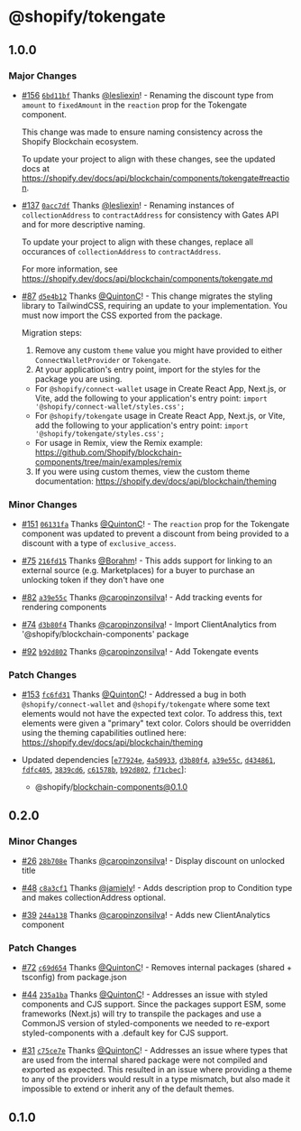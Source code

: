# @shopify/tokengate

## 1.0.0

### Major Changes

- [#156](https://github.com/Shopify/blockchain-components/pull/156) [`6bd11bf`](https://github.com/Shopify/blockchain-components/commit/6bd11bf77f769865c8978b53e0f021ff1a6a8a63) Thanks [@lesliexin](https://github.com/lesliexin)! - Renaming the discount type from `amount` to `fixedAmount` in the `reaction` prop for the Tokengate component.

  This change was made to ensure naming consistency across the Shopify Blockchain ecosystem.

  To update your project to align with these changes, see the updated docs at https://shopify.dev/docs/api/blockchain/components/tokengate#reaction.

- [#137](https://github.com/Shopify/blockchain-components/pull/137) [`0acc7df`](https://github.com/Shopify/blockchain-components/commit/0acc7df6cacd265d70e5b9075f8d5446388bd5a6) Thanks [@lesliexin](https://github.com/lesliexin)! - Renaming instances of `collectionAddress` to `contractAddress` for consistency with Gates API and for more descriptive naming.

  To update your project to align with these changes, replace all occurances of `collectionAddress` to `contractAddress`.

  For more information, see https://shopify.dev/docs/api/blockchain/components/tokengate.md

- [#87](https://github.com/Shopify/blockchain-components/pull/87) [`d5e4b12`](https://github.com/Shopify/blockchain-components/commit/d5e4b126ffaa1ee7567e4750bb9cb5148de96472) Thanks [@QuintonC](https://github.com/QuintonC)! - This change migrates the styling library to TailwindCSS, requiring an update to your implementation. You must now import the CSS exported from the package.

  Migration steps:

  1. Remove any custom `theme` value you might have provided to either `ConnectWalletProvider` or `Tokengate`.
  2. At your application's entry point, import for the styles for the package you are using.

  - For `@shopify/connect-wallet` usage in Create React App, Next.js, or Vite, add the following to your application's entry point: `import '@shopify/connect-wallet/styles.css';`
  - For `@shopify/tokengate` usage in Create React App, Next.js, or Vite, add the following to your application's entry point: `import '@shopify/tokengate/styles.css';`
  - For usage in Remix, view the Remix example: https://github.com/Shopify/blockchain-components/tree/main/examples/remix

  3. If you were using custom themes, view the custom theme documentation: https://shopify.dev/docs/api/blockchain/theming

### Minor Changes

- [#151](https://github.com/Shopify/blockchain-components/pull/151) [`06131fa`](https://github.com/Shopify/blockchain-components/commit/06131fa4cfc2b2d0431333c053c7e4bf1e14a8c2) Thanks [@QuintonC](https://github.com/QuintonC)! - The `reaction` prop for the Tokengate component was updated to prevent a discount from being provided to a discount with a type of `exclusive_access`.

- [#75](https://github.com/Shopify/blockchain-components/pull/75) [`216fd15`](https://github.com/Shopify/blockchain-components/commit/216fd1548cb0af875b91bddb9e6f1e4aa19f4441) Thanks [@Borahm](https://github.com/Borahm)! - This adds support for linking to an external source (e.g. Marketplaces) for a buyer to purchase an unlocking token if they don't have one

- [#82](https://github.com/Shopify/blockchain-components/pull/82) [`a39e55c`](https://github.com/Shopify/blockchain-components/commit/a39e55c8a7a58f36693212bf36b1a37a3a0462be) Thanks [@caropinzonsilva](https://github.com/caropinzonsilva)! - Add tracking events for rendering components

- [#74](https://github.com/Shopify/blockchain-components/pull/74) [`d3b80f4`](https://github.com/Shopify/blockchain-components/commit/d3b80f40d2f7f667d02d08507abe25f8234a18f1) Thanks [@caropinzonsilva](https://github.com/caropinzonsilva)! - Import ClientAnalytics from '@shopify/blockchain-components' package

- [#92](https://github.com/Shopify/blockchain-components/pull/92) [`b92d802`](https://github.com/Shopify/blockchain-components/commit/b92d80233316afe8eb9549f54724e0b89059936d) Thanks [@caropinzonsilva](https://github.com/caropinzonsilva)! - Add Tokengate events

### Patch Changes

- [#153](https://github.com/Shopify/blockchain-components/pull/153) [`fc6fd31`](https://github.com/Shopify/blockchain-components/commit/fc6fd31cca13821309f5c4c767080e4391f8c64f) Thanks [@QuintonC](https://github.com/QuintonC)! - Addressed a bug in both `@shopify/connect-wallet` and `@shopify/tokengate` where some text elements would not have the expected text color. To address this, text elements were given a "primary" text color. Colors should be overridden using the theming capabilities outlined here: https://shopify.dev/docs/api/blockchain/theming

- Updated dependencies [[`e77924e`](https://github.com/Shopify/blockchain-components/commit/e77924e247f45efe331b540aca22b62d4e700999), [`4a50933`](https://github.com/Shopify/blockchain-components/commit/4a5093341f0c97db94b96974b65a86bfda84c4c4), [`d3b80f4`](https://github.com/Shopify/blockchain-components/commit/d3b80f40d2f7f667d02d08507abe25f8234a18f1), [`a39e55c`](https://github.com/Shopify/blockchain-components/commit/a39e55c8a7a58f36693212bf36b1a37a3a0462be), [`d434861`](https://github.com/Shopify/blockchain-components/commit/d43486128778301dfdb62ed68ca6f899fa267e2e), [`fdfc405`](https://github.com/Shopify/blockchain-components/commit/fdfc40547d68f0165c57c6ed9c591584c1dc494a), [`3839cd6`](https://github.com/Shopify/blockchain-components/commit/3839cd6293d239549688cff640b61a8045501be9), [`c61578b`](https://github.com/Shopify/blockchain-components/commit/c61578b4898754ea740130529a2e063beee04853), [`b92d802`](https://github.com/Shopify/blockchain-components/commit/b92d80233316afe8eb9549f54724e0b89059936d), [`f71cbec`](https://github.com/Shopify/blockchain-components/commit/f71cbec2bda512b71cab80e5ac21266c695444f7)]:
  - @shopify/blockchain-components@0.1.0

## 0.2.0

### Minor Changes

- [#26](https://github.com/Shopify/blockchain-components/pull/26) [`28b708e`](https://github.com/Shopify/blockchain-components/commit/28b708e19a8e4bfb700e77f0361a9c9e8581c759) Thanks [@caropinzonsilva](https://github.com/caropinzonsilva)! - Display discount on unlocked title

- [#48](https://github.com/Shopify/blockchain-components/pull/48) [`c8a3cf1`](https://github.com/Shopify/blockchain-components/commit/c8a3cf16955e090e7c74c1641640d613d7ec4f44) Thanks [@jamiely](https://github.com/jamiely)! - Adds description prop to Condition type and makes collectionAddress optional.

- [#39](https://github.com/Shopify/blockchain-components/pull/39) [`244a138`](https://github.com/Shopify/blockchain-components/commit/244a138c50cd3230c01ca7f097e4b0bc26e48bfd) Thanks [@caropinzonsilva](https://github.com/caropinzonsilva)! - Adds new ClientAnalytics component

### Patch Changes

- [#72](https://github.com/Shopify/blockchain-components/pull/72) [`c69d654`](https://github.com/Shopify/blockchain-components/commit/c69d654fd46d72ee53c8775dc254d3888670aaed) Thanks [@QuintonC](https://github.com/QuintonC)! - Removes internal packages (shared + tsconfig) from package.json

- [#44](https://github.com/Shopify/blockchain-components/pull/44) [`235a1ba`](https://github.com/Shopify/blockchain-components/commit/235a1baec8900cd1d6ea92c5e3ee08c17e8309b0) Thanks [@QuintonC](https://github.com/QuintonC)! - Addresses an issue with styled components and CJS support. Since the packages support ESM, some frameworks (Next.js) will try to transpile the packages and use a CommonJS version of styled-components we needed to re-export styled-components with a .default key for CJS support.

- [#31](https://github.com/Shopify/blockchain-components/pull/31) [`c75ce7e`](https://github.com/Shopify/blockchain-components/commit/c75ce7eb002a1eec43cd5939eebd75d749e0f4d8) Thanks [@QuintonC](https://github.com/QuintonC)! - Addresses an issue where types that are used from the internal shared package were not compiled and exported as expected. This resulted in an issue where providing a theme to any of the providers would result in a type mismatch, but also made it impossible to extend or inherit any of the default themes.

## 0.1.0
